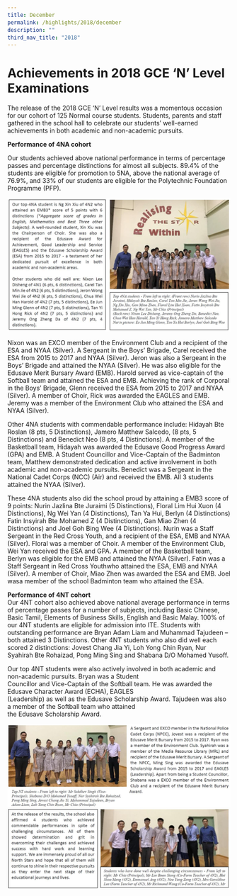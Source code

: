 ```yaml
---
title: December
permalink: /highlights/2018/december
description: ""
third_nav_title: "2018"
---
```

# Achievements in 2018 GCE ‘N’ Level Examinations

The release of the 2018 GCE ‘N’ Level results was a momentous occasion for our cohort of 125 Normal course students. Students, parents and staff gathered in the school hall to celebrate our students’ well-earned achievements in both academic and non-academic pursuits.

**Performance of 4NA cohort**

Our students achieved above national performance in terms of percentage passes and percentage distinctions for almost all subjects. 89.4% of the students are eligible for promotion to 5NA, above the national average of 76.9%, and 33% of our students are eligible for the Polytechnic Foundation Programme (PFP).

![](/images/dec%202018.jpg)

Nixon was an EXCO member of the Environment Club and a recipient of the ESA and NYAA (Silver). A Sergeant in the Boys’ Brigade, Carel received the ESA from 2015 to 2017 and NYAA (Silver). Jeron was also a Sergeant in the Boys’ Brigade and attained the NYAA (Silver). He was also eligible for the Edusave Merit Bursary Award (EMB). Harold served as vice-captain of the Softball team and attained the ESA and EMB. Achieving the rank of Corporal in the Boys’ Brigade, Glenn received the ESA from 2015 to 2017 and NYAA (Silver). A member of Choir, Rick was awarded the EAGLES and EMB. Jeremy was a member of the Environment Club who attained the ESA and NYAA (Silver).

Other 4NA students with commendable performance include: Hidayah Bte Roslan (8 pts, 5 Distinctions), Jamero Matthew Salcedo, (8 pts, 5 Distinctions) and Benedict Neo (8 pts, 4 Distinctions). A member of the Basketball team, Hidayah was awarded the Edusave Good Progress Award (GPA) and EMB. A Student Councillor and Vice-Captain of the Badminton team, Matthew demonstrated dedication and active involvement in both academic and non-academic pursuits. Benedict was a Sergeant in the National Cadet Corps (NCC) (Air) and received the EMB. All 3 students attained the NYAA (Silver).

These 4NA students also did the school proud by attaining a EMB3 score of 9 points: Nurin Jazlina Bte Juraimi (5 Distinctions), Floral Lim Hui Xuon (4 Distinctions), Ng Wei Yan (4 Distinctions), Tan Ya Hui, Berlyn (4 Distinctions) Fatin Insyirah Bte Mohamed Z (4 Distinctions), Gan Miao Zhen (4 Distinctions) and Joel Goh Bing Wee (4 Distinctions). Nurin was a Staff Sergeant in the Red Cross Youth, and a recipient of the ESA, EMB and NYAA (Silver). Floral was a member of Choir. A member of the Environment Club, Wei Yan received the ESA and GPA. A member of the Basketball team, Berlyn was eligible for the EMB and attained the NYAA (Silver). Fatin was a Staff Sergeant in Red Cross Youthwho attained the ESA, EMB and NYAA (Silver). A member of Choir, Miao Zhen was awarded the ESA and EMB. Joel wasa member of the school Badminton team who attained the ESA.

**Performance of 4NT cohort**<br>
Our 4NT cohort also achieved above national average performance in terms of percentage passes for a number of subjects, including Basic Chinese, Basic Tamil, Elements of Business Skills, English and Basic Malay. 100% of our 4NT students are eligible for admission into ITE. Students with outstanding performance are Bryan Adam Liam and Muhammad Tajudeen – both attained 3 Distinctions. Other 4NT students who also did well each scored 2 distinctions: Jovest Chang Jia Yi, Loh Yong Chin Ryan, Nur Syahirah Bte Rohaizad, Pong Ming Sing and Shabana D/O Mohamed Yusoff.

Our top 4NT students were also actively involved in both academic and non-academic pursuits. Bryan was a Student  
Councillor and Vice-Captain of the Softball team. He was awarded the Edusave Character Award (ECHA), EAGLES  
(Leadership) as well as the Edusave Scholarship Award. Tajudeen was also a member of the Softball team who attained  
the Edusave Scholarship Award.

![](/images/dec%202019%202.jpg)
![](/images/dec%202019%203.jpg)
